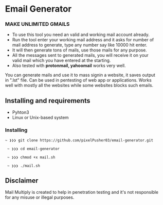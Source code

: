 # Email Generator
 ### MAKE UNLIMITED GMAILS 
  
 - To use this tool you need an valid and working mail account already. </br> 
 - Run the tool enter your working mail address and it asks for number of mail address to generate, type any number say like 10000 hit enter. </br> 
 - It will then generate tons of mails, use those mails for any purpose. </br> 
 - All the messages sent to generated mails, you will receive it on your valid mail which you have entered at the starting. 
 - Also tested with **protonmail, yahoomail** works very well. 
  
 You can generate mails and use it to mass signin a website, it saves output in ".lst" file. Can be used in pentesting of web app or applications. Works well with mostly all the websites while some websites blocks such emails. 
  
 ## Installing and requirements 
  
 - Pyhton3 
 - Linux or Unix-based system 
  
 ### Installing 
  
 ``` 
 ~ ❯❯❯ git clone https://github.com/pixelPusher03/email-generator.git 
  ```
```
 ~ ❯❯❯ cd email-generator
  ```
```
 ~ ❯❯❯ chmod +x mail.sh 
 ``` 
```
 ~ ❯❯❯ ./mail.sh 
 ``` 
  
 ## Disclaimer 
  
 Mail Multiply is created to help in penetration testing and it's not responsible for any misuse or illegal purposes.
 
